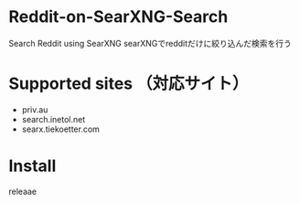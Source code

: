 # Reddit-on-SearXNG-Search
Search Reddit using SearXNG
searXNGでredditだけに絞り込んだ検索を行う


# Supported sites （対応サイト）
- priv.au
- search.inetol.net
- searx.tiekoetter.com

# Install
releaae
